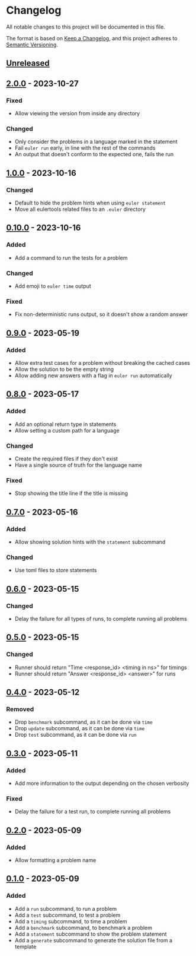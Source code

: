 # Changelog

All notable changes to this project will be documented in this file.

The format is based on [Keep a Changelog], and this project adheres to [Semantic Versioning].

## [Unreleased]

## [2.0.0] - 2023-10-27

### Fixed

- Allow viewing the version from inside any directory

### Changed

- Only consider the problems in a language marked in the statement
- Fail `euler run` early, in line with the rest of the commands
- An output that doesn't conform to the expected one, fails the run

## [1.0.0] - 2023-10-16

### Changed

- Default to hide the problem hints when using `euler statement`
- Move all eulertools related files to an `.euler` directory

## [0.10.0] - 2023-10-16

### Added

- Add a command to run the tests for a problem

### Changed

- Add emoji to `euler time` output

### Fixed

- Fix non-deterministic runs output, so it doesn't show a random answer

## [0.9.0] - 2023-05-19

### Added

- Allow extra test cases for a problem without breaking the cached cases
- Allow the solution to be the empty string
- Allow adding new answers with a flag in `euler run` automatically

## [0.8.0] - 2023-05-17

### Added

- Add an optional return type in statements
- Allow setting a custom path for a language

### Changed

- Create the required files if they don't exist
- Have a single source of truth for the language name

### Fixed

- Stop showing the title line if the title is missing

## [0.7.0] - 2023-05-16

### Added

- Allow showing solution hints with the `statement` subcommand

### Changed

- Use toml files to store statements

## [0.6.0] - 2023-05-15

### Changed

- Delay the failure for all types of runs, to complete running all problems

## [0.5.0] - 2023-05-15

### Changed

- Runner should return "Time &lt;response_id&gt; &lt;timing in ns&gt;" for timings
- Runner should return "Answer &lt;response_id&gt; &lt;answer&gt;" for runs

## [0.4.0] - 2023-05-12

### Removed

- Drop `benchmark` subcommand, as it can be done via `time`
- Drop `update` subcommand, as it can be done via `time`
- Drop `test` subcommand, as it can be done via `run`

## [0.3.0] - 2023-05-11

### Added

- Add more information to the output depending on the chosen verbosity

### Fixed

- Delay the failure for a test run, to complete running all problems

## [0.2.0] - 2023-05-09

### Added

- Allow formatting a problem name

## [0.1.0] - 2023-05-09

### Added

- Add a `run` subcommand, to run a problem
- Add a `test` subcommand, to test a problem
- Add a `timing` subcommand, to time a problem
- Add a `benchmark` subcommand, to benchmark a problem
- Add a `statement` subcommand to show the problem statement
- Add a `generate` subcommand to generate the solution file from a template

[Keep a Changelog]: https://keepachangelog.com/en/1.0.0/
[Semantic Versioning]: https://semver.org/spec/v2.0.0.html
[Unreleased]: https://github.com/spapanik/eulertools/compare/v2.0.0...main
[2.0.0]: https://github.com/spapanik/yamk/compare/v1.0.0...v2.0.0
[1.0.0]: https://github.com/spapanik/yamk/compare/v0.10.0...v1.0.0
[0.10.0]: https://github.com/spapanik/yamk/compare/v0.9.0...v0.10.0
[0.9.0]: https://github.com/spapanik/yamk/compare/v0.8.0...v0.9.0
[0.8.0]: https://github.com/spapanik/yamk/compare/v0.7.0...v0.8.0
[0.7.0]: https://github.com/spapanik/yamk/compare/v0.6.0...v0.7.0
[0.6.0]: https://github.com/spapanik/yamk/compare/v0.5.0...v0.6.0
[0.5.0]: https://github.com/spapanik/yamk/compare/v0.4.0...v0.5.0
[0.4.0]: https://github.com/spapanik/yamk/compare/v0.3.0...v0.4.0
[0.3.0]: https://github.com/spapanik/yamk/compare/v0.2.0...v0.3.0
[0.2.0]: https://github.com/spapanik/yamk/compare/v0.1.0...v0.2.0
[0.1.0]: https://github.com/spapanik/yamk/releases/tag/v0.1.0
